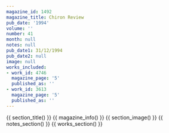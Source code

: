 ```yaml
---
magazine_id: 1492
magazine_title: Chiron Review
pub_date: '1994'
volume: ''
number: 41
month: null
notes: null
pub_date1: 31/12/1994
pub_date2: null
image: null
works_included:
- work_id: 4746
  magazine_page: '5'
  published_as: ''
- work_id: 3613
  magazine_page: '5'
  published_as: ''
---
```


{{ section_title() }}
{{ magazine_info() }}
{{ section_image() }}
{{ notes_section() }}
{{ works_section() }}
